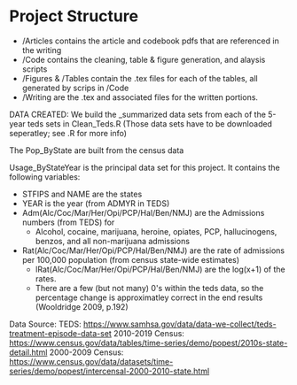 # Project Structure

* /Articles contains the article and codebook pdfs that are referenced in the writing
* /Code contains the cleaning, table & figure generation, and alaysis scripts
* /Figures & /Tables contain the .tex files for each of the tables, all generated by scrips in /Code
* /Writing are the .tex and associated files for the written portions.

DATA CREATED:
We build the _summarized data sets from each of the 5-year teds sets in Clean_Teds.R (Those data sets have to be downloaded seperatley; see .R for more info)

The Pop_ByState are built from the census data

Usage_ByStateYear is the principal data set for this project. It contains the following variables:
- STFIPS and NAME are the states
- YEAR is the year (from ADMYR in TEDS)
- Adm(Alc/Coc/Mar/Her/Opi/PCP/Hal/Ben/NMJ) are the Admissions numbers (from TEDS) for
	- Alcohol, cocaine, marijuana, heroine, opiates, PCP, hallucinogens, benzos, and all non-marijuana admissions
- Rat(Alc/Coc/Mar/Her/Opi/PCP/Hal/Ben/NMJ) are the rate of admissions per 100,000 population (from census state-wide estimates)
	- lRat(Alc/Coc/Mar/Her/Opi/PCP/Hal/Ben/NMJ) are the log(x+1) of the rates. 
	- There are a few (but not many) 0's within the teds data, so the percentage change is approximatley correct in the end results (Wooldridge 2009, p.192)

Data Source:
TEDS: https://www.samhsa.gov/data/data-we-collect/teds-treatment-episode-data-set
2010-2019 Census: https://www.census.gov/data/tables/time-series/demo/popest/2010s-state-detail.html
2000-2009 Census: https://www.census.gov/data/datasets/time-series/demo/popest/intercensal-2000-2010-state.html